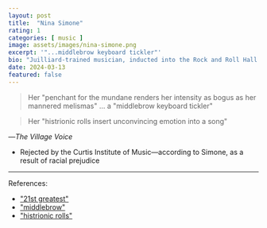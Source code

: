 ```yaml
---
layout: post
title:  "Nina Simone"
rating: 1
categories: [ music ]
image: assets/images/nina-simone.png
excerpt: '"...middlebrow keyboard tickler"'
bio: "Juilliard-trained musician, inducted into the Rock and Roll Hall of Fame and named the 21st greatest singer of all time by Rolling Stone"
date: 2024-03-13
featured: false
---
```


> Her "penchant for the mundane renders her intensity as bogus as her mannered melismas" ... a "middlebrow keyboard tickler"

> Her "histrionic rolls insert unconvincing emotion into a song"

—_The Village Voice_

- Rejected by the Curtis Institute of Music—according to Simone, as a result of racial prejudice

---

References:

- ["21st greatest"](https://www.rollingstone.com/music/music-lists/best-singers-all-time-1234642307/nina-simone-3-1234643179/)
- ["middlebrow"](https://www.robertchristgau.com/xg/bk-aow/joy.php)
- ["histrionic rolls"](https://www.robertchristgau.com/xg/cg/cgv9b-78.php)
